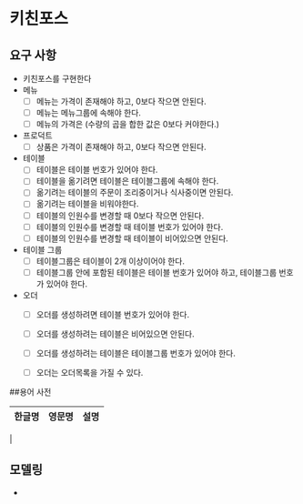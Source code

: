 # 키친포스

## 요구 사항

- 키친포스를 구현한다
- 메뉴
    - [ ] 메뉴는 가격이 존재해야 하고, 0보다 작으면 안된다.
    - [ ] 메뉴는 메뉴그룹에 속해야 한다.
    - [ ] 메뉴의 가격은  (수량의 곱을 합한 값은 0보다 커야한다.)
- 프로덕트
    - [ ] 상품은 가격이 존재해야 하고, 0보다 작으면 안된다.
- 테이블
    - [ ] 테이블은 테이블 번호가 있어야 한다.
    - [ ] 테이블을 옮기려면 테이블은 테이블그룹에 속해야 한다.
    - [ ] 옮기려는 테이블의 주문이 조리중이거나 식사중이면 안된다.
    - [ ] 옮기려는 테이블을 비워야한다.
    - [ ] 테이블의 인원수를 변경할 때 0보다 작으면 안된다.
    - [ ] 테이블의 인원수를 변경할 때 테이블 번호가 있어야 한다.
    - [ ] 테이블의 인원수를 변경할 때 테이블이 비어있으면 안된다.
- 테이블 그룹
    - [ ] 테이블그룹은 테이블이 2개 이상이어야 한다.
    - [ ] 테이블그룹 안에 포함된 테이블은 테이블 번호가 있어야 하고, 테이블그룹 번호가 있어야 한다.
- 오더
    - [ ] 오더를 생성하려면 테이블 번호가 있어야 한다.
    - [ ] 오더를 생성하려는 테이블은 비어있으면 안된다.
    - [ ] 오더를 생성하려는 테이블은 테이블그룹 번호가 있어야 한다.
    - [ ] 오더는 오더목록을 가질 수 있다.


##용어 사전

| 한글명 | 영문명 | 설명 |
| --- | --- | --- |
|
## 모델링

- 
